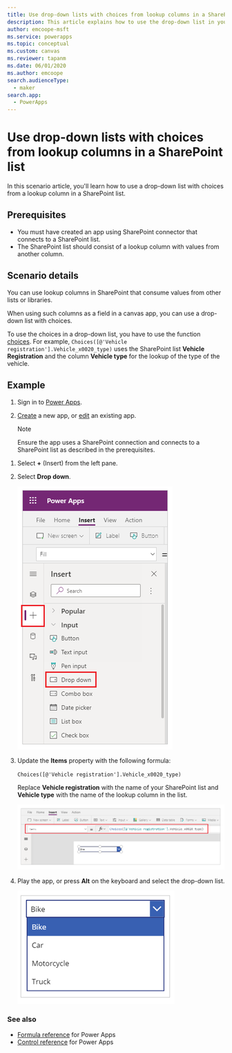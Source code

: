```yaml
---
title: Use drop-down lists with choices from lookup columns in a SharePoint list | Microsoft Docs
description: This article explains how to use the drop-down list in your app to show choices from a lookup column in a SharePoint list.
author: emcoope-msft
ms.service: powerapps
ms.topic: conceptual
ms.custom: canvas
ms.reviewer: tapanm
ms.date: 06/01/2020
ms.author: emcoope
search.audienceType: 
  - maker
search.app: 
  - PowerApps
---
```

# Use drop-down lists with choices from lookup columns in a SharePoint list

In this scenario article, you'll learn how to use a drop-down list with choices from a lookup column in a SharePoint list.

## Prerequisites

- You must have created an app using SharePoint connector that connects to a SharePoint list.
- The SharePoint list should consist of a lookup column with values from another column.

## Scenario details

You can use lookup columns in SharePoint that consume values from other lists or libraries.

When using such columns as a field in a canvas app, you can use a drop-down list with choices.

To use the choices in a drop-down list, you have to use the function [choices](../functions/function-choices.md). For example, `Choices([@'Vehicle registration'].Vehicle_x0020_type)` uses the SharePoint list **Vehicle Registration** and the column **Vehicle type** for the lookup of the type of the vehicle.

## Example

1. Sign in to [Power Apps](https://make.powerapps.com).

1. [Create](../app-from-sharepoint.md) a new app, or [edit](../edit-app.md) an existing app.

    > [!NOTE]
    > Ensure the app uses a SharePoint connection and connects to a SharePoint list as described in the prerequisites.



<!-- editor question: Do the + and Insert buttons do the same thing? Or should the user select + and then select Insert? It's hard to tell from this step and from the image that follows. -->


1. Select **+** (Insert) from the left pane.

1. Select **Drop down**.

    ![Select Drop down](./media/scenarios-choice-to-lookup/insert-drop-down.png "Select Drop down")

1. Update the **Items** property with the following formula:

    `Choices([@'Vehicle registration'].Vehicle_x0020_type)`

    Replace **Vehicle registration** with the name of your SharePoint list and **Vehicle type** with the name of the lookup column in the list.

    ![Choices formula](./media/scenarios-choice-to-lookup/choices-formula.png "Choices formula")

1. Play the app, or press **Alt** on the keyboard and select the drop-down list.

    ![Drop-down choices](./media/scenarios-choice-to-lookup/drop-down-choices.png "Drop-down choices")

### See also

- [Formula reference](../formula-reference.md) for Power Apps
- [Control reference](../reference-properties.md) for Power Apps
